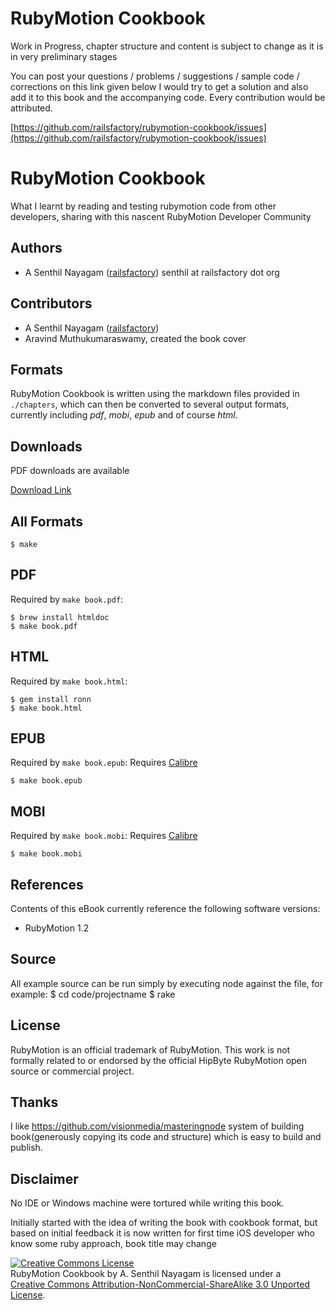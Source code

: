 RubyMotion Cookbook
===================


Work in Progress, chapter structure and content is subject to change as it is in very preliminary stages

You can post your questions / problems / suggestions / sample code / corrections on this  link given below I would try to get a solution and also add it to this book and the accompanying code. Every contribution would be attributed.

[https://github.com/railsfactory/rubymotion-cookbook/issues](https://github.com/railsfactory/rubymotion-cookbook/issues)

# RubyMotion Cookbook

What I learnt by reading and testing rubymotion code from other developers, sharing with this nascent RubyMotion Developer Community

## Authors

 - A Senthil Nayagam ([railsfactory](http://github.com/railsfactory)) senthil at railsfactory dot org

## Contributors

 - A Senthil Nayagam ([railsfactory](http://github.com/railsfactory))
 - Aravind Muthukumaraswamy, created the book cover



## Formats

 RubyMotion Cookbook is written using the markdown files provided in `./chapters`, which can then be converted to several output formats, currently including _pdf_, _mobi_, _epub_ and of course _html_.


## Downloads

PDF downloads are available 

[Download Link](https://github.com/railsfactory/rubymotion-cookbook/downloads)

## All Formats

    $ make

## PDF

Required by `make book.pdf`:

    $ brew install htmldoc
    $ make book.pdf

## HTML

Required by `make book.html`:

    $ gem install ronn
    $ make book.html

## EPUB

Required by `make book.epub`:
Requires [Calibre](http://calibre-ebook.com/)

    $ make book.epub

## MOBI

Required by `make book.mobi`:
Requires [Calibre](http://calibre-ebook.com/)

    $ make book.mobi

## References

Contents of this eBook currently reference the following software versions:

  - RubyMotion 1.2

## Source

All example source can be run simply by executing node against the file,
for example:
      $ cd code/projectname
      $ rake

## License

RubyMotion is an official trademark of RubyMotion. This work is not formally related to or endorsed by the official HipByte RubyMotion open source or commercial project.

## Thanks 

I like https://github.com/visionmedia/masteringnode system of building book(generously copying its code and structure) which is easy to build and publish.

## Disclaimer
No IDE or Windows machine were tortured while writing this book.

Initially started with the idea of writing the book with cookbook format, but based on initial feedback it is now written for first time iOS developer who know some ruby approach, book title may change


<a rel="license" href="http://creativecommons.org/licenses/by-nc-sa/3.0/"><img alt="Creative Commons License" style="border-width:0" src="http://creativecommons.org/images/public/somerights20.png" /></a><br /><span xmlns:dc="http://purl.org/dc/elements/1.1/" href="http://purl.org/dc/dcmitype/Text" property="dc:title" rel="dc:type">RubyMotion Cookbook</span> by <span xmlns:cc="http://creativecommons.org/ns#" property="cc:attributionName">A. Senthil Nayagam</span> is licensed under a <br/> <a rel="license" href="http://creativecommons.org/licenses/by-nc-sa/3.0/">Creative Commons Attribution-NonCommercial-ShareAlike 3.0 Unported License</a>.